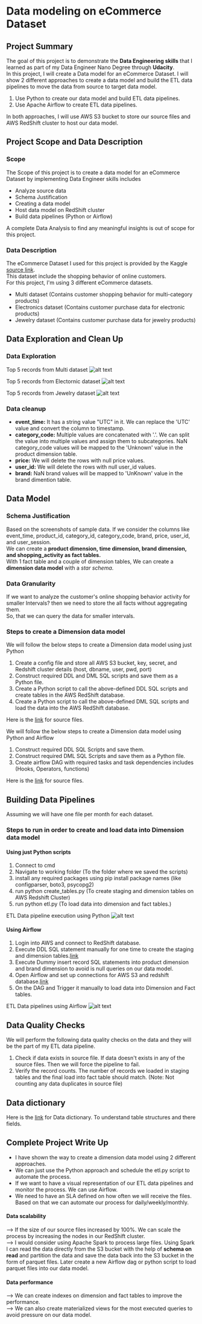 # Data modeling on eCommerce Dataset
## Project Summary
The goal of this project is to demonstrate the **Data Engineering skills** that I learned as part of my Data Engineer Nano Degree through **Udacity**.  
In this project, I will create a Data model for an eCommerce Dataset.
I will show 2 different approaches to create a data model and build the ETL data pipelines to move the data from source to target data model.
1. Use Python to create our data model and build ETL data pipelines.
2. Use Apache Airflow to create ETL data pipelines.

In both approaches, I will use AWS S3 bucket to store our source files and AWS RedShift cluster to host our data model.


## Project Scope and Data Description

### Scope
The Scope of this project is to create a data model for an eCommerce Dataset by implementing Data Engineer skills includes  
- Analyze source data
- Schema Justification 
- Creating a data model
- Host data model on RedShift cluster
- Build data pipelines (Python or Airflow)

A complete Data Analysis to find any meaningful insights is out of scope for this project.

### Data Description
The eCommerce Dataset I used for this project is provided by the Kaggle [source link](https://www.kaggle.com/mkechinov/ecommerce-behavior-data-from-multi-category-store).  
This dataset include the shopping behavior of online customers.  
For this project, I'm using 3 different eCommerce datasets.
* Multi dataset (Contains customer shopping behavior for multi-category products)
* Electronics dataset (Contains customer purchase data for electronic products)
* Jewelry dataset (Contains customer purchase data for jewelry products)

## Data Exploration and Clean Up
### Data Exploration
Top 5 records from Multi dataset
![alt text](https://github.com/SG453/data-engineer_projects/blob/main/Data%20Modeling%20On%20eCommerce%20Dataset/images/multi_top5.JPG "Multi Dataset")

Top 5 records from Electornic dataset
![alt text](https://github.com/SG453/data-engineer_projects/blob/main/Data%20Modeling%20On%20eCommerce%20Dataset/images/electronics_top5.JPG "Electronic Dataset")

Top 5 records from Jewelry dataset
![alt text](https://github.com/SG453/data-engineer_projects/blob/main/Data%20Modeling%20On%20eCommerce%20Dataset/images/jewelry_top5.JPG "Jewelry Dataset")

### Data cleanup
* **event_time:** It has a string value "UTC" in it. We can replace the 'UTC' value and convert the column to timestamp.
* **category_code:** Multiple values are concatenated with '.'. We can split the value into multiple values and assign them to subcategories. NaN category_code values will be mapped to the 'Unknown' value in the product dimension table.
* **price:** We will delete the rows with null price values.
* **user_id:** We will delete the rows with null user_id values.
* **brand:** NaN brand values will be mapped to 'UnKnown' value in the brand dimention table.

## Data Model
### Schema Justification
Based on the screenshots of sample data. If we consider the columns like event_time, product_id, category_id, category_code, brand, price, user_id, and user_session.  
We can create a **product dimension, time dimension, brand dimension, and shopping_activity as fact tables.**   
With 1 fact table and a couple of dimension tables, We can create a **dimension data model** with a *star schema*.

### Data Granularity
If we want to analyze the customer's online shopping behavior activity for smaller Intervals? then we need to store the all facts without aggregating them.  
So, that we can query the data for smaller intervals.

### Steps to create a Dimension data model
We will follow the below steps to create a Dimension data model using just Python
1. Create a config file and store all AWS S3 bucket, key, secret, and Redshift cluster details (host, dbname, user, pwd, port)
2. Construct required DDL and DML SQL scripts and save them as a Python file.
3. Create a Python script to call the above-defined DDL SQL scripts and create tables in the AWS RedShift database.
4. Create a Python script to call the above-defined DML SQL scripts and load the data into the AWS RedShift database.

Here is the [link](https://github.com/SG453/data-engineer_projects/tree/main/Data%20Modeling%20On%20eCommerce%20Dataset/Using%20Python) for source files.

We will follow the below steps to create a Dimension data model using Python and Airflow  
1. Construct required DDL SQL Scripts and save them.
2. Construct required DML SQL Scripts and save them as a Python file.
3. Create airflow DAG with required tasks and task dependencies includes (Hooks, Operators, functions)

Here is the [link](https://github.com/SG453/data-engineer_projects/tree/main/Data%20Modeling%20On%20eCommerce%20Dataset/Using%20Airflow) for source files.

## Building Data Pipelines
Assuming we will have one file per month for each dataset.
### Steps to run in order to create and load data into Dimension data model
#### Using just Python scripts  
1. Connect to cmd
2. Navigate to working folder (To the folder where we saved the scripts)
3. install any required packages using pip install package names (like configparser, boto3, psycopg2)
4. run python create_tables.py (To create staging and dimension tables on AWS Redshift Cluster)
5. run python etl.py (To load data into dimension and fact tables.)

ETL Data pipeline execution using Python
![alt text](https://github.com/SG453/data-engineer_projects/blob/main/Data%20Modeling%20On%20eCommerce%20Dataset/images/cmd_execution.JPG "cmd Execution")

#### Using Airflow
1. Login into AWS and connect to RedShift database.
2. Execute DDL SQL statement manually for one time to create the staging and dimension tables.[link](https://github.com/SG453/data-engineer_projects/tree/main/Data%20Modeling%20On%20eCommerce%20Dataset/Using%20Airflow/Airflow)
3. Execute Dummy insert record SQL statements into product dimension and brand dimension to avoid is null queries on our data model.
4. Open Airflow and set up connections for AWS S3 and redshift database.[link](https://github.com/SG453/data-engineer_projects/tree/main/Data%20Modeling%20On%20eCommerce%20Dataset/Using%20Airflow)
5. On the DAG and Trigger it manually to load data into Dimension and Fact tables.

ETL Data pipelines using Airflow
![alt text](https://github.com/SG453/data-engineer_projects/blob/main/Data%20Modeling%20On%20eCommerce%20Dataset/images/airflow_dag_graph.JPG "Airflow DAG")

## Data Quality Checks
We will perform the following data quality checks on the data and they will be the part of my ETL data pipeline. 
1. Check if data exists in source file. If data doesn't exists in any of the source files. Then we will force the pipeline to fail.
2. Verify the record counts. The number of records we loaded in staging tables and the final load into fact table should match. (Note: Not counting any data duplicates in source file)

## Data dictionary
Here is the [link](https://github.com/SG453/data-engineer_projects/blob/main/Data%20Modeling%20On%20eCommerce%20Dataset/Data_dictionary.xlsx) for Data dictionary. To understand table structures and there fields. 

## Complete Project Write Up
* I have shown the way to create a dimension data model using 2 different approaches. 
* We can just use the Python approach and schedule the etl.py script to automate the process.
* If we want to have a visual representation of our ETL data pipelines and monitor the process. We can use Airflow.
* We need to have an SLA defined on how often we will receive the files. Based on that we can automate our process for daily/weekly/monthly.

#### Data scalability
--> If the size of our source files increased by 100%. We can scale the process by increasing the nodes in our RedShift cluster.  
--> I would consider using Apache Spark to process large files. Using Spark I can read the data directly from the S3 bucket with the help of **schema on read** and partition the data and save the data back into the S3 bucket in the form of parquet files. Later create a new Airflow dag or python script to load parquet files into our data model.

#### Data performance
--> We can create indexes on dimension and fact tables to improve the performance.  
--> We can also create materialized views for the most executed queries to avoid pressure on our data model.
